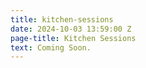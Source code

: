 ```yaml
---
title: kitchen-sessions
date: 2024-10-03 13:59:00 Z
page-title: Kitchen Sessions
text: Coming Soon.
---
```


